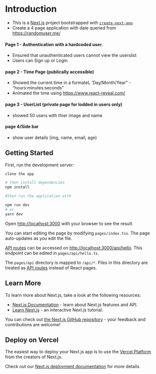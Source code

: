 # Introduction

-   This is a [Next.js](https://nextjs.org/) project bootstrapped with [`create-next-app`](https://github.com/vercel/next.js/tree/canary/packages/create-next-app).
-   Create a 4 page application with date queried from https://randomuser.me/

#### Page 1 - Authentication with a hardcoded user.

-   Ensured that unauthenticated users cannot view the userslist
-   Users can Sign up or Login

#### page 2 - Time Page (publically accessible)

-   Showed the current time in a formateL 'Day/Month/Year" - "hours:minutes:seconds"
-   Animated the time using https://www.react-reveal.com/

#### page 3 - UserList (private page for lodded in users only)

-   showed 50 users with thier image and name

#### page 4/Side bar

-   show user details (img, name, email, age)

## Getting Started

First, run the development server:

```bash
clone the app

# then install dependencies
npm install

#then run the application with

npm run dev
# or
yarn dev
```

Open [http://localhost:3000](http://localhost:3000) with your browser to see the result.

You can start editing the page by modifying `pages/index.tsx`. The page auto-updates as you edit the file.

[API routes](https://nextjs.org/docs/api-routes/introduction) can be accessed on [http://localhost:3000/api/hello](http://localhost:3000/api/hello). This endpoint can be edited in `pages/api/hello.ts`.

The `pages/api` directory is mapped to `/api/*`. Files in this directory are treated as [API routes](https://nextjs.org/docs/api-routes/introduction) instead of React pages.

## Learn More

To learn more about Next.js, take a look at the following resources:

-   [Next.js Documentation](https://nextjs.org/docs) - learn about Next.js features and API.
-   [Learn Next.js](https://nextjs.org/learn) - an interactive Next.js tutorial.

You can check out [the Next.js GitHub repository](https://github.com/vercel/next.js/) - your feedback and contributions are welcome!

## Deploy on Vercel

The easiest way to deploy your Next.js app is to use the [Vercel Platform](https://vercel.com/new?utm_medium=default-template&filter=next.js&utm_source=create-next-app&utm_campaign=create-next-app-readme) from the creators of Next.js.

Check out our [Next.js deployment documentation](https://nextjs.org/docs/deployment) for more details.
